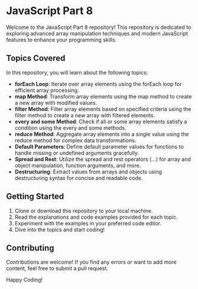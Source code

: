 # JavaScript Part 8

Welcome to the JavaScript Part 8 repository! This repository is dedicated to exploring advanced array manipulation techniques and modern JavaScript features to enhance your programming skills.

## Topics Covered

In this repository, you will learn about the following topics:

- **forEach Loop**: Iterate over array elements using the forEach loop for efficient array processing.
- **map Method**: Transform array elements using the map method to create a new array with modified values.
- **filter Method**: Filter array elements based on specified criteria using the filter method to create a new array with filtered elements.
- **every and some Method**: Check if all or some array elements satisfy a condition using the every and some methods.
- **reduce Method**: Aggregate array elements into a single value using the reduce method for complex data transformations.
- **Default Parameters**: Define default parameter values for functions to handle missing or undefined arguments gracefully.
- **Spread and Rest**: Utilize the spread and rest operators (...) for array and object manipulation, function arguments, and more.
- **Destructuring**: Extract values from arrays and objects using destructuring syntax for concise and readable code.

## Getting Started

1. Clone or download this repository to your local machine.
2. Read the explanations and code examples provided for each topic.
3. Experiment with the examples in your preferred code editor.
4. Dive into the topics and start coding!

## Contributing

Contributions are welcome! If you find any errors or want to add more content, feel free to submit a pull request.

Happy Coding!